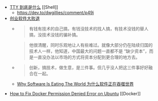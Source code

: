 - [TTY 到底是什么](https://www.kawabangga.com/posts/4515) [[Shell]]
	- https://dev.to/dwgillies/comment/p49i
- [创业软件大败退](https://www.huxiu.com/article/597771.html)
	- > 有钱有技术的自己搞，有钱没技术的找人搞，有技术没钱的替人搞，没技术没钱的骗补搞。
	  
	  > 他很清醒，同时乐观地让人有些难过。就像大部分仍在陆续归国的技术人一样，他知道，中国最大的问题一直都不是 “缺少资本”，而是一直没办法以市场的方式将资本分配到更合理的地方去。
	- > 创新，搞技术，做生意，是三件事。但几乎没人把这三件事好好融合在一起。
	- [Why Software Is Eating The World 为什么软件正在吞噬世界](https://www.wsj.com/articles/SB10001424053111903480904576512250915629460)
- [How to Fix Docker Permission Denied Error on Ubuntu](https://linuxhandbook.com/docker-permission-denied/) [[Docker]]